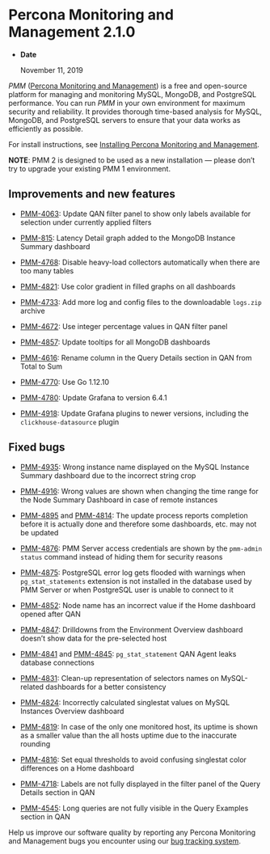 # Percona Monitoring and Management 2.1.0

* **Date**

    November 11, 2019

*PMM* ([Percona Monitoring and Management](/)) is a free and open-source platform for managing and monitoring MySQL, MongoDB, and PostgreSQL performance. You can run *PMM* in your own environment for maximum security and reliability. It provides thorough time-based analysis for MySQL, MongoDB, and PostgreSQL servers to ensure that your data works as efficiently as possible.

For install instructions, see [Installing Percona Monitoring and Management](/install/).

**NOTE**: PMM 2
is designed to be used as a new installation — please don’t try to upgrade
your existing PMM 1 environment.

## Improvements and new features

* [PMM-4063](https://jira.percona.com/browse/PMM-4063): Update QAN filter panel to show only labels available for
selection under currently applied filters

* [PMM-815](https://jira.percona.com/browse/PMM-815): Latency Detail graph added to the MongoDB Instance Summary
dashboard

* [PMM-4768](https://jira.percona.com/browse/PMM-4768): Disable heavy-load collectors automatically when there are too
many tables

* [PMM-4821](https://jira.percona.com/browse/PMM-4821): Use color gradient in filled graphs on all dashboards

* [PMM-4733](https://jira.percona.com/browse/PMM-4733): Add more log and config files to the downloadable `logs.zip`
archive

* [PMM-4672](https://jira.percona.com/browse/PMM-4672): Use integer percentage values in QAN filter panel

* [PMM-4857](https://jira.percona.com/browse/PMM-4857): Update tooltips for all MongoDB dashboards

* [PMM-4616](https://jira.percona.com/browse/PMM-4616): Rename column in the Query Details section in QAN from Total
to Sum

* [PMM-4770](https://jira.percona.com/browse/PMM-4770): Use Go 1.12.10

* [PMM-4780](https://jira.percona.com/browse/PMM-4780): Update Grafana to version 6.4.1

* [PMM-4918](https://jira.percona.com/browse/PMM-4918): Update Grafana plugins to newer versions, including the
`clickhouse-datasource` plugin

## Fixed bugs

* [PMM-4935](https://jira.percona.com/browse/PMM-4935): Wrong instance name displayed on the MySQL Instance Summary
dashboard due to the incorrect string crop

* [PMM-4916](https://jira.percona.com/browse/PMM-4916): Wrong values are shown when changing the time range for the
Node Summary Dashboard in case of remote instances

* [PMM-4895](https://jira.percona.com/browse/PMM-4895) and [PMM-4814](https://jira.percona.com/browse/PMM-4814): The update process reports completion before
it is actually done and therefore some dashboards, etc. may not be updated

* [PMM-4876](https://jira.percona.com/browse/PMM-4876): PMM Server access credentials are shown by the
`pmm-admin status` command instead of hiding them for security reasons

* [PMM-4875](https://jira.percona.com/browse/PMM-4875): PostgreSQL error log gets flooded with warnings when
`pg_stat_statements` extension is not installed in the database used by PMM
Server or when PostgreSQL user is unable to connect to it

* [PMM-4852](https://jira.percona.com/browse/PMM-4852): Node name has an incorrect value if the Home dashboard opened
after QAN

* [PMM-4847](https://jira.percona.com/browse/PMM-4847): Drilldowns from the Environment Overview dashboard doesn’t
show data for the pre-selected host

* [PMM-4841](https://jira.percona.com/browse/PMM-4841) and [PMM-4845](https://jira.percona.com/browse/PMM-4845): `pg_stat_statement` QAN Agent leaks
database connections

* [PMM-4831](https://jira.percona.com/browse/PMM-4831): Clean-up representation of selectors names on MySQL-related
dashboards for a better consistency

* [PMM-4824](https://jira.percona.com/browse/PMM-4824): Incorrectly calculated singlestat values on MySQL Instances
Overview dashboard

* [PMM-4819](https://jira.percona.com/browse/PMM-4819): In case of the only one monitored host, its uptime is shown
as a smaller value than the all hosts uptime due to the inaccurate rounding

* [PMM-4816](https://jira.percona.com/browse/PMM-4816): Set equal thresholds to avoid confusing singlestat color
differences on a Home dashboard

* [PMM-4718](https://jira.percona.com/browse/PMM-4718): Labels are not fully displayed in the filter panel of the
Query Details section in QAN

* [PMM-4545](https://jira.percona.com/browse/PMM-4545): Long queries are not fully visible in the Query Examples
section in QAN

Help us improve our software quality by reporting any Percona Monitoring and Management bugs you encounter using our [bug tracking system](https://jira.percona.com/secure/Dashboard.jspa).
